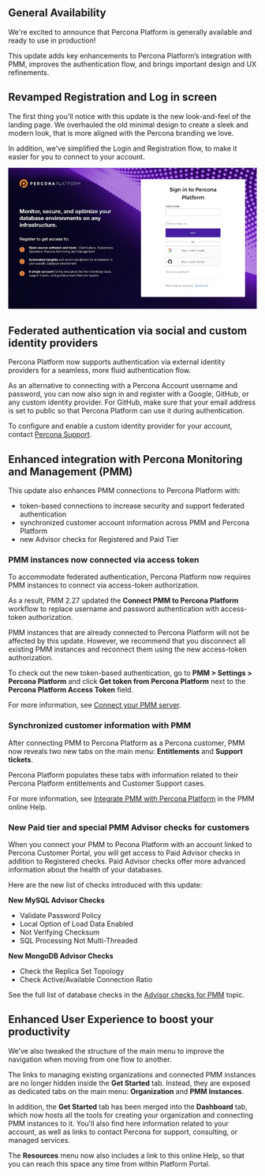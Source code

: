 ## General Availability

We're excited to announce that Percona Platform is generally available and ready to use in production!

This update adds key enhancements to Percona Platform’s integration with PMM, improves the authentication flow, and brings important design and UX refinements.

## Revamped Registration and Log in screen

The first thing you'll notice with this update is the new look-and-feel of the landing page.
We overhauled the old minimal design to create a sleek and modern look, that is more aligned with the Percona branding we love.

In addition, we've simplified the Login and Registration flow, to make it easier for you to connect to your account.

![newSignInpage](../images/new_login.png)

## Federated authentication via social and custom identity providers

Percona Platform now supports authentication via external identity providers for a seamless, more fluid authentication flow.

As an alternative to connecting with a Percona Account username and password, you can now also sign in and register with a Google, GitHub, or any custom identity provider. For GitHub, make sure that your email address is set to public so that Percona Platform can use it during authentication.

To configure and enable a custom identity provider for your account, contact [Percona Support](https://www.percona.com/about-percona/contact).

## Enhanced integration with Percona Monitoring and Management (PMM)

This update also enhances PMM connections to Percona Platform with:

- token-based connections to increase security and support federated authentication
- synchronized customer account information across PMM and Percona Platform
- new Advisor checks for Registered and Paid Tier

### PMM instances now connected via access token

To accommodate federated authentication, Percona Platform now requires PMM instances to connect via access-token authorization.

As a result, PMM 2.27 updated the **Connect PMM to Percona Platform** workflow to replace username and password authentication with access-token authorization.

PMM instances that are already connected to Percona Platform will not be affected by this update. However, we recommend that you disconnect all existing PMM instances and reconnect them using the new access-token authorization.

To check out the new token-based authentication, go to **PMM > Settings > Percona Platform** and click **Get token from Percona Platform** next to the **Percona Platform Access Token** field.

For more information, see [Connect your PMM server](connect-pmm.md).

### Synchronized customer information with PMM

After connecting PMM to Percona Platform as a Percona customer, PMM now reveals two new tabs on the main menu: **Entitlements** and **Support tickets**.

Percona Platform populates these tabs with information related to their Percona Platform entitlements and Customer Support cases.

For more information, see [Integrate PMM with Percona Platform](https://www.percona.com/doc/percona-monitoring-and-management/2.x/how-to/integrate-platform.html) in the PMM online Help.

### New Paid tier and special PMM Advisor checks for customers

When you connect your PMM to Pecona Platform with an account linked to Percona Customer Portal, you will get access to Paid Advisor checks in addition to Registered checks.
Paid Advisor checks offer more advanced information about the health of your databases.

Here are the new list of checks introduced with this update:

**New MySQL Advisor Checks**

- Validate Password Policy
- Local Option of Load Data Enabled
- Not Verifying Checksum
- SQL Processing Not Multi-Threaded

**New MongoDB Advisor Checks**

- Check the Replica Set Topology
- Check Active/Available Connection Ratio

See the full list of database checks in the [Advisor checks for PMM](../advisors.md) topic.

## Enhanced User Experience to boost your productivity

We’ve also tweaked the structure of the main menu to improve the navigation when moving from one flow to another.

The links to managing existing organizations and connected PMM instances are no longer hidden inside the **Get Started** tab. Instead, they are exposed as dedicated tabs on the main menu: **Organization** and **PMM Instances**.

In addition, the **Get Started** tab has been merged into the **Dashboard** tab, which now hosts all the tools for creating your organization and connecting PMM instances to it.
You'll also find here information related to your account, as well as links to contact Percona for support, consulting, or managed services.

The **Resources** menu now also includes a link to this online Help, so that you can reach this space any time from within Platform Portal.
